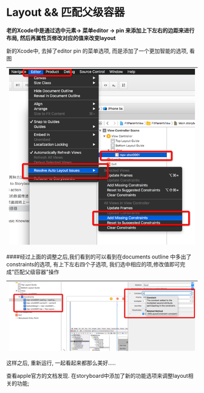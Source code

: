 # Layout && 匹配父级容器


**老的Xcode中是通过选中元素-> 菜单editor -> pin 来添加上下左右的边距来进行布局, 然后再属性页修改对应的值来改变layout**

新的Xcode中, 去掉了editor pin 的菜单选项, 而是添加了一个更加智能的选项, 看图

|  ![](QQ20160514-0.png)|
|:--:|


####经过上面的调整之后,我们看到的可以看到在documents outline 中多出了constraints的选项, 有上下左右四个子选项, 我们选中相应的项,修改值即可完成"匹配父级容器"操作


| ![](QQ20160514-1.png)|
|:--:|


这样之后, 重新运行, 一起看起来都那么美好.....


查看apple官方的文档发现.
在storyboard中添加了新的功能选项来调整layout相关的功能;